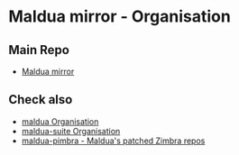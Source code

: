 # Maldua mirror - Organisation

## Main Repo

- [Maldua mirror](https://github.com/maldua-mirror/maldua-mirror)

## Check also

- [maldua Organisation](https://github.com/maldua)
- [maldua-suite Organisation](https://github.com/maldua-suite)
- [maldua-pimbra - Maldua's patched Zimbra repos](https://github.com/maldua-pimbra)
